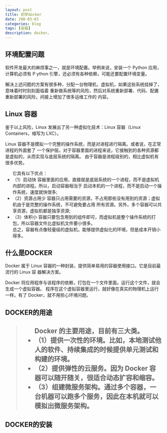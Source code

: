 ```yaml
---
layout: post
title: 初学docker
date: 208-03-03
categories: blog
tags: [容器]
description: docker。
---
```



<h2>环境配置问题</h2>
<p>软件开发最大的麻烦事之一，就是环境配置。举例来说，安装一个 Python 应用，计算机必须有 P
		ython 引擎，还必须有各种依赖，可能还要配置环境变量。</p>
<p>解决上述问题的方案有很多种，分配一台物理机，虚拟机，如果这些系统挂掉了，意味着时时刻刻面临着
		重新做系统等的风险，然后对系统重新部署、代码、配置重新部署的风险，间接上增加了很多运维工作的
		内容。</p>
<h2>Linux 容器</h2>
		<p>鉴于以上风险，Linux 发展出了另一种虚拟化技术：Linux 容器（Linux Containers，缩写为
		LXC）。</p>
		<p>Linux 容器不是模拟一个完整的操作系统，而是对进程进行隔离。或者说，在正常进程的外面套了
		一个保护层。对于容器里面的进程来说，它接触到的各种资源都是虚拟的，从而实现与底层系统的隔离。
	由于容器是进程级别的，相比虚拟机有很多优势。</p>
<ul>
		它具有以下优点：
		<li>（1）启动快
			容器里面的应用，直接就是底层系统的一个进程，而不是虚拟机内部的进程。所以，启动容器相当于
		启动本机的一个进程，而不是启动一个操作系统，速度就快很多;</li>
		<li>（2）资源占用少
			容器只占用需要的资源，不占用那些没有用到的资源；虚拟机由于是完整的操作系统，不可避免要占用
		所有资源。另外，多个容器可以共享资源，虚拟机都是独享资源;</li>
		<li>（3）体积小
		容器只要包含用到的组件即可，而虚拟机是整个操作系统的打包，所以容器文件比虚拟机文件要小很多。
		</li>
		总之，容器有点像轻量级的虚拟机，能够提供虚拟化的环境，但是成本开销小得多。
</ul>

<h2>什么是DOCKER</h2>
		<p>Docker 属于 Linux 容器的一种封装，提供简单易用的容器使用接口。它是目前最流行的 Linux 容
		器解决方案。</p>
		<p>Docker 将应用程序与该程序的依赖，打包在一个文件里面。运行这个文件，就会生成一个虚拟容器。
		程序在这个虚拟容器里运行，就好像在真实的物理机上运行一样。有了 Docker，就不用担心环境问题。
		</p>
<h2>DOCKER的用途<h2>
		<blockquote>
<ul>
			Docker 的主要用途，目前有三大类。

<li>（1）提供一次性的环境。比如，本地测试他人的软件、持续集成的时候提供单元测试和构建的环境。
</li>

<li>（2）提供弹性的云服务。因为 Docker 容器可以随开随关，很适合动态扩容和缩容。</li>

<li>（3）组建微服务架构。通过多个容器，一台机器可以跑多个服务，因此在本机就可以模拟出微服务架构。
</li>
</ul>
</blockquote>
	<h2>DOCKER的安装</h2>
<blockquote>

</blockquote>
